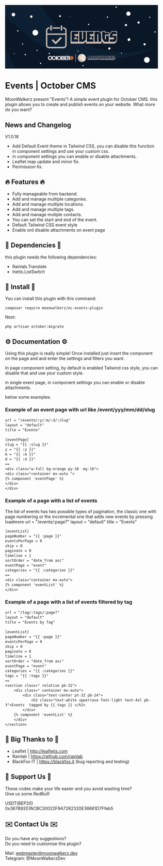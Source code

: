 <p align="center"> <img style="max-width: 100%; margin: 2rem auto; display: block;" src=cover_github.jpg></p>

# Events | October CMS

MoonWalkerz present "Events"! A simple event plugin for October CMS. this plugin allows you to create and publish events on your website. What more do you want?

## News and Changelog

V1.0.18

- Add Default Event theme in Tailwind CSS, you can disable this function in component settings and use your custom css.
- in component settings you can enable or disable attachments.
- Leaflet map update and minor fix.
- Perimission fix.


## 🔥 Features 🔥

- Fully manageable from backend.
- Add and manage multiple categories.
- Add and manage multiple locations.
- Add and manage multiple tags.
- Add and manage mutiple contacts.
- You can set the start and end of the event.
- Default Tailwind CSS event style
- Enable ord disable attachments on event page

## 💊 Dependencies 💊

this plugin needs the following dependencies:
- Rainlab.Translate
- Inetis.ListSwitch

## 🚀 Install 🚀

You can install this plugin with this command:

```
composer require moonwalkerz/oc-events-plugin
```
Next:

```
php artisan october:migrate
```

## ⚙️ Documentation ⚙️

Using this plugin is really simple! Once installed just insert the component on the page and and enter the settings and filters you want.

In page component setting, by default is enabled Tailwind css style, you can disable that and use your custom style.

in single event page, in component settings you can enable or disable attachments.

below some examples:

### Example of an event page with url like /event/yyy/mm/dd/slug
```
url = "/evento/:y/:m/:d/:slug"
layout = "default"
title = "Evento"

[eventPage]
slug = "{{ :slug }}"
y = "{{ :y }}"
m = "{{ :m }}"
d = "{{ :d }}"
==
<div class="w-full bg-orange py-16 -my-16">
<div class="container mx-auto ">
{% component 'eventPage' %}
</div>
</div>
```
### Example of a page with a list of events
The list of events has two possible types of pagination, the classic one with page numbering or the incremental one that adds new events by pressing loadmore
url = "/events/:page?"
layout = "default"
title = "Events"
```
[eventList]
pageNumber = "{{ :page }}"
eventsPerPage = 9
skip = 0
paginate = 0
timeline = 1
sortOrder = "date_from asc"
eventPage = "event"
categories = "{{ :categories }}"
==
<div class="container mx-auto">
{% component 'eventList' %}
</div>
```

### Example of a page with a list of events filtered by tag
```
url = "/tag/:tags/:page?"
layout = "default"
title = "Events by Tag"

[eventList]
pageNumber = "{{ :page }}"
eventsPerPage = 9
skip = 0
paginate = 0
timeline = 1
sortOrder = "date_from asc"
eventPage = "event"
categories = "{{ :categories }}"
tags = "{{ :tags }}"
==
<section class=" relative pb-32">
    <div class=" container mx-auto">
        <div class="text-center pt-32 pb-24"> 
            <h2 class="text-white uppercase font-light text-4xl pb-3">Events  tagged by {{ tags }} </h2>
        </div>
    {% component 'eventList' %}
    </div>
</section>
```
## 🙏 Big Thanks to 🙏
- Leaflet | http://leafletjs.com
- Rainlab | https://github.com/rainlab
- BlackFox IT | https://blackfox.it (bug reporting and testing)

 

## 🤑 Support Us 🤑

These codes make your life easier and you avoid wasting time?\
Give us some RedBull!

USDT(BEP20)\
0x367B9207ACBC30022F9A7262320E36661D7Ffeb5

## ✉️ Contact Us ✉️ 

Do you have any suggestions?\
Do you need to customise this plugin?

Mail: webmaster@moonwalkerz.dev\
Telegram: @MoonWalkerzDev
